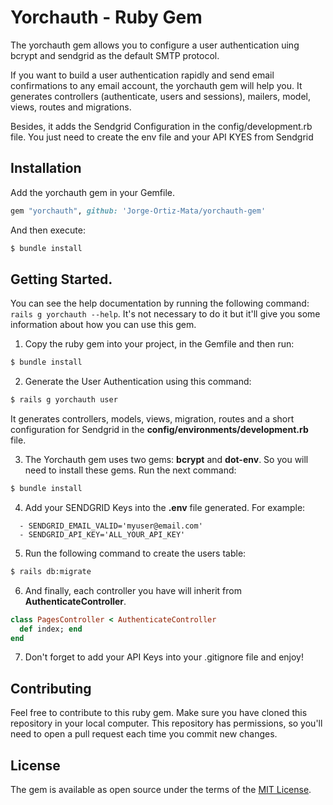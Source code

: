 # Yorchauth - Ruby Gem
The yorchauth gem allows you to configure a user authentication uing bcrypt and sendgrid as the default SMTP protocol.

If you want to build a user authentication rapidly and send email confirmations to any email account, the yorchauth gem will help you. It generates controllers (authenticate, users and sessions), mailers, model, views, routes and migrations.

Besides, it adds the Sendgrid Configuration in the config/development.rb file. You just need to create the env file and your API KYES from Sendgrid

## Installation
Add the yorchauth gem in your Gemfile.

```ruby
gem "yorchauth", github: 'Jorge-Ortiz-Mata/yorchauth-gem'
```

And then execute:
```bash
$ bundle install
```

## Getting Started.

You can see the help documentation by running the following command: `rails g yorchauth --help`. It's not necessary to do it but it'll give you some information about how you can use this gem.

1. Copy the ruby gem into your project, in the Gemfile and then run:

```bash
$ bundle install
```

2. Generate the User Authentication using this command:

```bash
$ rails g yorchauth user
```

It generates controllers, models, views, migration, routes and a short configuration for Sendgrid in the **config/environments/development.rb** file.

3. The Yorchauth gem uses two gems: **bcrypt** and **dot-env**. So you will need to install these gems. Run the next command:

```bash
$ bundle install
```

4. Add your SENDGRID Keys into the **.env** file generated. For example:

```
  - SENDGRID_EMAIL_VALID='myuser@email.com'
  - SENDGRID_API_KEY='ALL_YOUR_API_KEY'
```

5. Run the following command to create the users table:

```bash
$ rails db:migrate
```

6. And finally, each controller you have will inherit from **AuthenticateController**.

```ruby
class PagesController < AuthenticateController
  def index; end
end
```

7. Don't forget to add your API Keys into your .gitignore file and enjoy!

## Contributing
Feel free to contribute to this ruby gem. Make sure you have cloned this repository in your local computer. This repository has permissions, so you'll need to open a pull request each time you commit new changes.

## License
The gem is available as open source under the terms of the [MIT License](https://opensource.org/licenses/MIT).
